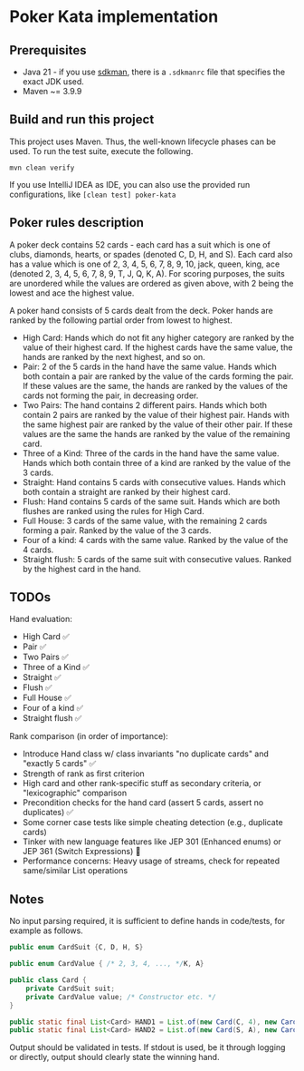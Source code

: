 # Poker Kata implementation

## Prerequisites

- Java 21 - if you use [sdkman](https://sdkman.io/), there is a `.sdkmanrc` file that specifies the exact JDK used.
- Maven ~= 3.9.9

## Build and run this project

This project uses Maven. Thus, the well-known lifecycle phases can be used.
To run the test suite, execute the following.

```shell
mvn clean verify
```

If you use IntelliJ IDEA as IDE, you can also use the provided run configurations, like `[clean test] poker-kata`

## Poker rules description

A poker deck contains 52 cards - each card has a suit which is one of clubs, diamonds, hearts, or spades (denoted C, D,
H, and S). Each card also has a value which is one of 2, 3, 4, 5, 6, 7, 8, 9, 10, jack, queen, king, ace (denoted 2, 3,
4, 5, 6, 7, 8, 9, T, J, Q, K, A). For scoring purposes, the suits are unordered while the values are ordered as given
above, with 2 being the lowest and ace the highest value.

A poker hand consists of 5 cards dealt from the deck. Poker hands are ranked by the following partial order from lowest
to highest.

- High Card: Hands which do not fit any higher category are ranked by the value of their highest card. If the highest
  cards have the same value, the hands are ranked by the next highest, and so on.
- Pair: 2 of the 5 cards in the hand have the same value. Hands which both contain a pair are ranked by the value of the
  cards forming the pair. If these values are the same, the hands are ranked by the values of the cards not forming the
  pair, in decreasing order.
- Two Pairs: The hand contains 2 different pairs. Hands which both contain 2 pairs are ranked by the value of their
  highest pair. Hands with the same highest pair are ranked by the value of their other pair. If these values are the
  same the hands are ranked by the value of the remaining card.
- Three of a Kind: Three of the cards in the hand have the same value. Hands which both contain three of a kind are
  ranked by the value of the 3 cards.
- Straight: Hand contains 5 cards with consecutive values. Hands which both contain a straight are ranked by their
  highest card.
- Flush: Hand contains 5 cards of the same suit. Hands which are both flushes are ranked using the rules for High Card.
- Full House: 3 cards of the same value, with the remaining 2 cards forming a pair. Ranked by the value of the 3 cards.
- Four of a kind: 4 cards with the same value. Ranked by the value of the 4 cards.
- Straight flush: 5 cards of the same suit with consecutive values. Ranked by the highest card in the hand.

## TODOs

Hand evaluation:

- High Card ✅
- Pair ✅
- Two Pairs ✅
- Three of a Kind ✅
- Straight ✅
- Flush ✅
- Full House ✅
- Four of a kind ✅
- Straight flush ✅

Rank comparison (in order of importance):

- Introduce Hand class w/ class invariants "no duplicate cards" and "exactly 5 cards" ✅
- Strength of rank as first criterion
- High card and other rank-specific stuff as secondary criteria, or "lexicographic" comparison
- Precondition checks for the hand card (assert 5 cards, assert no duplicates) ✅
- Some corner case tests like simple cheating detection (e.g., duplicate cards)
- Tinker with new language features like JEP 301 (Enhanced enums) or JEP 361 (Switch Expressions) 🚧
- Performance concerns: Heavy usage of streams, check for repeated same/similar List operations

## Notes

No input parsing required, it is sufficient to define hands in code/tests, for example as follows.

```java
public enum CardSuit {C, D, H, S}
```

```java
public enum CardValue { /* 2, 3, 4, ..., */K, A}
```

```java
public class Card {
    private CardSuit suit;
    private CardValue value; /* Constructor etc. */
}
```

```java
public static final List<Card> HAND1 = List.of(new Card(C, 4), new Card(H, K) /* etc., 5 cards */);
public static final List<Card> HAND2 = List.of(new Card(S, A), new Card(D, 7) /* etc., 5 cards */);
```

Output should be validated in tests. If stdout is used, be it through logging or directly, output should clearly state
the winning hand.
